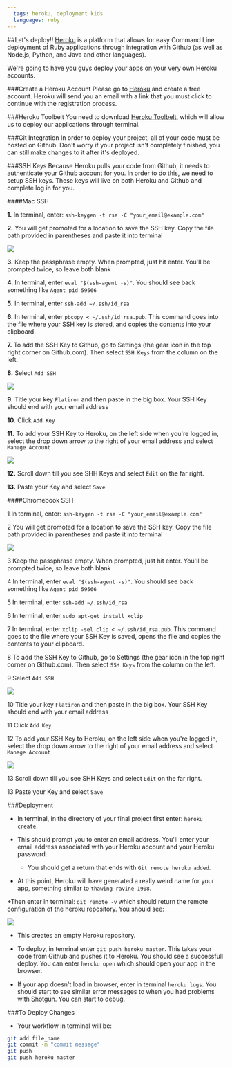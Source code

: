 ```yaml
---
  tags: heroku, deployment kids
  languages: ruby
---
```


##Let's deploy!! 
[Heroku](https://www.heroku.com/) is a platform that allows for easy Command Line deployment of Ruby applications through integration with Github (as well as Node.js, Python, and Java and other languages).

We're going to have you guys deploy your apps on your very own Heroku accounts.


###Create a Heroku Account
Please go to [Heroku](https://www.heroku.com/) and create a free account. Heroku will send you an email with a link that you must click to continue with the registration process.

###Heroku Toolbelt
You need to download [Heroku Toolbelt](https://toolbelt.heroku.com/), which will allow us to deploy our applications through terminal.


###Git Integration
In order to deploy your project, all of your code must be hosted on Github. Don't worry if your project isn't completely finished, you can still make changes to it after it's deployed. 

###SSH Keys
Because Heroku pulls your code from Github, it needs to authenticate your Github account for you. In order to do this, we need to setup SSH keys. These keys will live on both Heroku and Github and complete log in for you.

####Mac SSH

**1.** In terminal, enter: `ssh-keygen -t rsa -C "your_email@example.com"`

**2.** You will get promoted for a location to save the SSH key. Copy the file path provided in parentheses and paste it into terminal

<img src="https://s3.amazonaws.com/after-school-assets/ssh-key-location.png">

**3.** Keep the passphrase empty. When prompted, just hit enter. You'll be prompted twice, so leave both blank

**4.** In terminal, enter `eval "$(ssh-agent -s)"`. You should see back something like `Agent pid 59566`

**5.** In terminal, enter `ssh-add ~/.ssh/id_rsa`

**6.** In terminal, enter `pbcopy < ~/.ssh/id_rsa.pub`. This command goes into the file where your SSH key is stored, and copies the contents into your clipboard.

**7.** To add the SSH Key to Github, go to Settings (the gear icon in the top right corner on Github.com). Then select `SSH Keys` from the column on the left.

**8.** Select `Add SSH`

<img src="https://s3.amazonaws.com/after-school-assets/add-shh.png">

**9.** Title your key `Flatiron` and then paste in the big box. Your SSH Key should end with your email address

**10.** Click `Add Key`

**11.** To add your SSH Key to Heroku, on the left side when you're logged in, select the drop down arrow to the right of your email address and select `Manage Account`

<img src="https://s3.amazonaws.com/after-school-assets/heroku-ssh.png">

**12.** Scroll down till you see SHH Keys and select `Edit` on the far right.

**13.** Paste your Key and select `Save`

####Chromebook SSH


1 In terminal, enter: `ssh-keygen -t rsa -C "your_email@example.com"`

2 You will get promoted for a location to save the SSH key. Copy the file path provided in parentheses and paste it into terminal

<img src="https://s3.amazonaws.com/after-school-assets/ssh-key-location.png">

3 Keep the passphrase empty. When prompted, just hit enter. You'll be prompted twice, so leave both blank

4 In terminal, enter `eval "$(ssh-agent -s)"`. You should see back something like `Agent pid 59566`

5 In terminal, enter `ssh-add ~/.ssh/id_rsa`

6 In terminal, enter `sudo apt-get install xclip`

7 In terminal, enter `xclip -sel clip < ~/.ssh/id_rsa.pub`. This command goes to the file where your SSH Key is saved, opens the file and copies the contents to your clipboard.

8 To add the SSH Key to Github, go to Settings (the gear icon in the top right corner on Github.com). Then select `SSH Keys` from the column on the left.

9 Select `Add SSH`

<img src="https://s3.amazonaws.com/after-school-assets/add-shh.png">

10 Title your key `Flatiron` and then paste in the big box. Your SSH Key should end with your email address

11 Click `Add Key`

12 To add your SSH Key to Heroku, on the left side when you're logged in, select the drop down arrow to the right of your email address and select `Manage Account`

<img src="https://s3.amazonaws.com/after-school-assets/heroku-ssh.png">

13 Scroll down till you see SHH Keys and select `Edit` on the far right.

13 Paste your Key and select `Save`

###Deployment
+ In terminal, in the directory of your final project first enter: `heroku create`. 

+ This should prompt you to enter an email address. You'll enter your email address associated with your Heroku account and your Heroku password.
  * You should get a return that ends with `Git remote heroku added`.

+ At this point, Heroku will have generated a really weird name for your app, something similar to `thawing-ravine-1908`. 
 
+Then enter in terminal: `git remote -v` which should return the remote configuration of the heroku repository. You should see:

<img src="https://s3.amazonaws.com/after-school-assets/heroku-remote.png">

  * This creates an empty Heroku repository. 

+ To deploy, in temrinal enter `git push heroku master`. This takes your code from Github and pushes it to Heroku. You should see a successfull deploy. You can enter `heroku open` which should open your app in the browser.

+ If your app doesn't load in browser, enter in terminal `heroku logs`. You should start to see similar error messages to when you had problems with Shotgun. You can start to debug.


###To Deploy Changes

+ Your workflow in terminal will be:

```bash
git add file_name
git commit -m "commit message"
git push
git push heroku master
```